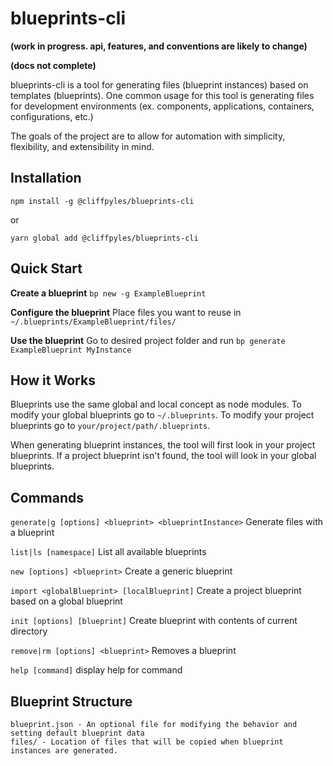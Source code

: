 # blueprints-cli

**(work in progress. api, features, and conventions are likely to change)**

**(docs not complete)**

blueprints-cli is a tool for generating files (blueprint instances) based on templates (blueprints). One common usage for this tool is generating files for development environments (ex. components, applications, containers, configurations, etc.)

The goals of the project are to allow for automation with simplicity, flexibility, and extensibility in mind.

## Installation

`npm install -g @cliffpyles/blueprints-cli`

or

`yarn global add @cliffpyles/blueprints-cli`

## Quick Start

**Create a blueprint**
`bp new -g ExampleBlueprint`

**Configure the blueprint**
Place files you want to reuse in `~/.blueprints/ExampleBlueprint/files/`

**Use the blueprint**
Go to desired project folder and run `bp generate ExampleBlueprint MyInstance`

## How it Works

Blueprints use the same global and local concept as node modules. To modify your global blueprints go to `~/.blueprints`. To modify your project blueprints go to `your/project/path/.blueprints`.

When generating blueprint instances, the tool will first look in your project blueprints. If a project blueprint isn't found, the tool will look in your global blueprints.

## Commands

`generate|g [options] <blueprint> <blueprintInstance>` Generate files with a blueprint

`list|ls [namespace]` List all available blueprints

`new [options] <blueprint>` Create a generic blueprint

`import <globalBlueprint> [localBlueprint]` Create a project blueprint based on a global blueprint

`init [options] [blueprint]` Create blueprint with contents of current directory

`remove|rm [options] <blueprint>` Removes a blueprint

`help [command]` display help for command

## Blueprint Structure

```
blueprint.json - An optional file for modifying the behavior and setting default blueprint data
files/ - Location of files that will be copied when blueprint instances are generated.
```
